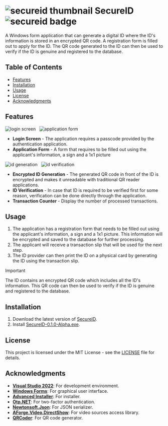 # ![secureid thumbnail][secureid-thumbnail] SecureID ![secureid badge][secureid-badge]
A Windows form application that can generate a digital ID where the ID's information is stored in an encrypted QR code. A registration form is filled out to apply for the ID. The QR code generated to the ID can then be used to verify if the ID is genuine and registered to the database.

## Table of Contents
- [Features](#features)
- [Installation](#installation)
- [Usage](#usage)
- [License](#license)
- [Acknowledgments](#acknowledgments)

## Features
![login screen][login-screen] &nbsp;
![application form][application-form]
- **Login Screen** - The application requires a passcode provided by the authentication application.
- **Application Form** - A form that requires to be filled out using the applicant's information, a sign and a 1x1 picture

![id generation][id-generation] &nbsp;
![id verification][id-verification]
- **Encrypted ID Generation** - The generated QR code in front of the ID is encrypted and makes it unreadable with traditional QR reader applications.
- **ID Verification** - In case that ID is required to be verified first for some reason, verification can be done directly through the application.
- **Transaction Counter** - Display the number of processed transactions.

## Usage
1. The application has a registration form that needs to be filled out using the applicant's information, a sign and a 1x1 picture. This information will be encrypted and saved to the database for further processing.
2. The applicant will receive a transaction slip that will be used for the next step.
3. The ID provider can then print the ID on a physical card by generating the ID using the transaction slip.

> [!IMPORTANT]
> The ID contains an encrypted QR code which includes all the ID's information. This QR code can then be used to verify if the ID is genuine and registered to the database.

## Installation
1. Download the latest version of [SecureID][release-page].
2. Install [SecureID-0.1.0-Alpha.exe][latest-release].

## License
This project is licensed under the MIT License - see the [LICENSE](LICENSE) file for details.

## Acknowledgments
- **[Visual Studio 2022][visual-studio-2022]**: For development environment.
- **[Windows Forms][windows-forms]**: For graphical user interface.
- **[Advanced Installer][advanced-installer]**: For installer.
- **[Otp.NET][otp-net]**: For two-factor authentication.
- **[Newtonsoft.Json][newtonsoft-json]**: For JSON serializer.
- **[AForge.Video.DirectShow][aforge-video-directshow]**: For video sources access library.
- **[QRCoder][qrcoder]**: For QR code generator.

<!-- Reference -->
[secureid-thumbnail]: https://github.com/AHG-BSCS/PIYU_SecureID/assets/130748576/730d3ac8-3227-4f49-83d9-5813e746b531
[secureid-badge]: https://img.shields.io/badge/Windows-Digital_ID_Management_System-1D923D

[login-screen]: https://github.com/AHG-BSCS/PIYU_SecureID/assets/130748576/5e2d3933-a4a1-4041-90f7-5cf0304c348d
[application-form]: https://github.com/AHG-BSCS/PIYU_SecureID/assets/130748576/5af4ed17-e198-4a50-af13-d1a96079aec2
[id-generation]: https://github.com/AHG-BSCS/PIYU_SecureID/assets/130748576/0286c9fc-b8f7-4332-8886-76c89bd731c7
[id-verification]: https://github.com/AHG-BSCS/PIYU_SecureID/assets/130748576/67beb747-7b36-4eb3-87f0-aa80f43eea95

[release-page]: https://github.com/AHG-BSCS/PIYU_SecureID/releases
[latest-release]: https://github.com/AHG-BSCS/PIYU_SecureID/releases/download/v0.1.0-Alpha/SecureID-0.1.0-Alpha.exe
[visual-studio-2022]: https://learn.microsoft.com/en-us/visualstudio/ide/?view=vs-2022
[windows-forms]: https://learn.microsoft.com/en-us/dotnet/desktop/winforms/?view=netdesktop-8.0
[advanced-installer]: https://www.advancedinstaller.com/user-guide/using.html
[otp-net]: https://github.com/kspearrin/Otp.NET
[newtonsoft-json]: https://www.newtonsoft.com/json/help/html/Introduction.htm
[aforge-video-directshow]: https://www.aforgenet.com/framework/
[qrcoder]: https://github.com/codebude/QRCoder/wiki
